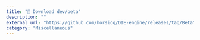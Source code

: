 ```yaml
---
title: "🧪 Download dev/beta"
description: ""
external_url: "https://github.com/horsicq/DIE-engine/releases/tag/Beta"
category: "Miscellaneous"
---
```

